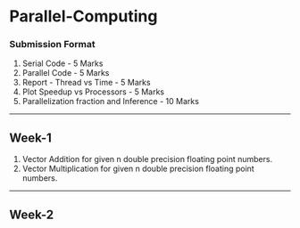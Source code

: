 # Parallel-Computing

### Submission Format
1. Serial Code - 5 Marks
2. Parallel Code - 5 Marks
3. Report - Thread vs Time - 5 Marks
4. Plot Speedup vs Processors - 5 Marks
5. Parallelization fraction and Inference - 10 Marks

---

## Week-1
1. Vector Addition for given n double precision floating point numbers.
2. Vector Multiplication for given n double precision floating point numbers.

---
## Week-2
